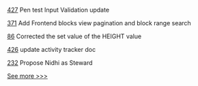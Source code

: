 
[427](https://github.com/hyperledger-labs/fabric-operations-console/pull/427) Pen test Input Validation update

[371](https://github.com/hyperledger-labs/blockchain-explorer/pull/371) Add Frontend blocks view pagination and block range search

[86](https://github.com/hyperledger-labs/yui-relayer/pull/86) Corrected the set value of the HEIGHT value

[426](https://github.com/hyperledger-labs/fabric-operations-console/pull/426) update activity tracker doc

[232](https://github.com/hyperledger-labs/hyperledger-labs.github.io/pull/232) Propose Nidhi as Steward


[See more >>>](https://start-here.hyperledger.org/pull-requests)

